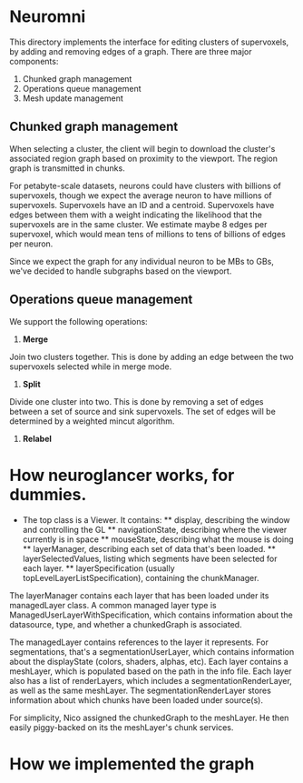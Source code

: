 # Neuromni

This directory implements the interface for editing clusters of supervoxels, by
adding and removing edges of a graph. There are three major components:

1. Chunked graph management 
1. Operations queue management 
1. Mesh update management

## Chunked graph management 

When selecting a cluster, the client will begin to download the cluster's
associated region graph based on proximity to the viewport. The region graph is 
transmitted in chunks.

For petabyte-scale datasets, neurons could have clusters with billions of 
supervoxels, though we expect the average neuron to have millions of 
supervoxels. Supervoxels have an ID and a centroid. Supervoxels have edges 
between them with a weight indicating the likelihood that the supervoxels are in 
the same cluster. We estimate maybe 8 edges per supervoxel, which would mean
tens of millions to tens of billions of edges per neuron. 

Since we expect the graph for any individual neuron to be MBs to GBs, we've 
decided to handle subgraphs based on the viewport.

## Operations queue management

We support the following operations:

1. **Merge**

Join two clusters together. This is done by adding an edge between the two 
supervoxels selected while in merge mode.

1. **Split**

Divide one cluster into two. This is done by removing a set of edges between 
a set of source and sink supervoxels. The set of edges will be determined by 
a weighted mincut algorithm.

1. **Relabel**


# How neuroglancer works, for dummies.

* The top class is a Viewer. It contains:
** display, describing the window and controlling the GL
** navigationState, describing where the viewer currently is in space
** mouseState, describing what the mouse is doing
** layerManager, describing each set of data that's been loaded.
** layerSelectedValues, listing which segments have been selected for each 
layer.
** layerSpecification (usually topLevelLayerListSpecification), containing the 
chunkManager.

The layerManager contains each layer that has been loaded under its
managedLayer class. A common managed layer type is 
ManagedUserLayerWithSpecification, which contains information about the
datasource, type, and whether a chunkedGraph is associated.

The managedLayer contains references to the layer it represents. For 
segmentations, that's a segmentationUserLayer, which contains information about
the displayState (colors, shaders, alphas, etc). Each layer contains a
meshLayer, which is populated based on the path in the info file. Each layer 
also has a list of renderLayers, which includes a segmentationRenderLayer,
as well as the same meshLayer. The segmentationRenderLayer stores information 
about which chunks have been loaded under source(s).

For simplicity, Nico assigned the chunkedGraph to the meshLayer. He then 
easily piggy-backed on its the meshLayer's chunk services.

# How we implemented the graph
